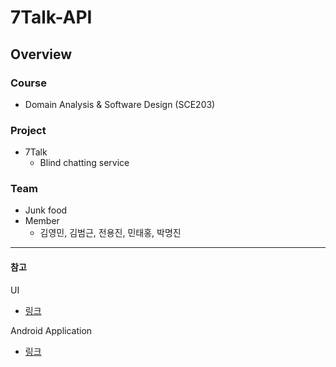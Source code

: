 # 7Talk-API

## Overview

### Course
- Domain Analysis & Software Design (SCE203)

### Project
- 7Talk
    - Blind chatting service

### Team
- Junk food
- Member
  - 김영민, 김범근, 전용진, 민태홍, 박명진


----------------------------------------------
#### 참고

UI
- [링크](https://github.com/mjin1220/7Talk-UI)

Android Application
- [링크](https://github.com/mac0314/7Talk)
